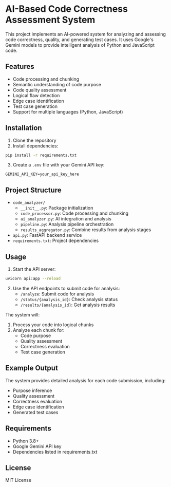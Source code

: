# AI-Based Code Correctness Assessment System

This project implements an AI-powered system for analyzing and assessing code correctness, quality, and generating test cases. It uses Google's Gemini models to provide intelligent analysis of Python and JavaScript code.

## Features

- Code processing and chunking
- Semantic understanding of code purpose
- Code quality assessment
- Logical flaw detection
- Edge case identification
- Test case generation
- Support for multiple languages (Python, JavaScript)

## Installation

1. Clone the repository
2. Install dependencies:
```bash
pip install -r requirements.txt
```
3. Create a `.env` file with your Gemini API key:
```
GEMINI_API_KEY=your_api_key_here
```

## Project Structure

- `code_analyzer/`
  - `__init__.py`: Package initialization
  - `code_processor.py`: Code processing and chunking
  - `ai_analyzer.py`: AI integration and analysis
  - `pipeline.py`: Analysis pipeline orchestration
  - `results_aggregator.py`: Combine results from analysis stages
- `api.py`: FastAPI backend service
- `requirements.txt`: Project dependencies

## Usage

1. Start the API server:
```bash
uvicorn api:app --reload
```

2. Use the API endpoints to submit code for analysis:
   - `/analyze`: Submit code for analysis
   - `/status/{analysis_id}`: Check analysis status
   - `/results/{analysis_id}`: Get analysis results

The system will:
1. Process your code into logical chunks
2. Analyze each chunk for:
   - Code purpose
   - Quality assessment
   - Correctness evaluation
   - Test case generation

## Example Output

The system provides detailed analysis for each code submission, including:
- Purpose inference
- Quality assessment
- Correctness evaluation
- Edge case identification
- Generated test cases

## Requirements

- Python 3.8+
- Google Gemini API key
- Dependencies listed in requirements.txt

## License

MIT License